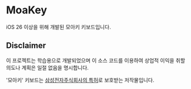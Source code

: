 # MoaKey

iOS 26 이상을 위해 개발된 모아키 키보드입니다.

## Disclaimer

이 프로젝트는 학습용으로 개발되었으며 이 소스 코드를 이용하여 상업적 이익을 취할 의도나 계획은 일절 없음을 명시합니다.

'모아키' 키보드는 [삼성전자주식회사의 특허](https://doi.org/10.8080/1020110078022)로 보호받는 저작물입니다.
